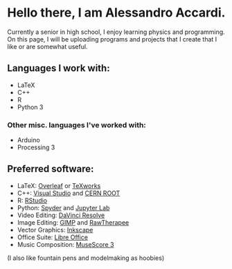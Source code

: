 # Hello there, I am Alessandro Accardi.
Currently a senior in high school, I enjoy learning physics and programming. On this page, I will be uploading programs and projects that I create that I like or are somewhat useful.

## Languages I work with:
- LaTeX
- C++
- R
- Python 3
### Other misc. languages I've worked with:
- Arduino
- Processing 3

## Preferred software:
- LaTeX: [Overleaf](https://www.overleaf.com/learn) or [TeXworks](https://tug.org/texworks/)
- C++: [Visual Studio](https://visualstudio.microsoft.com/)  and [CERN ROOT](https://root.cern/)
- R: [RStudio](https://posit.co/download/rstudio-desktop/)
- Python: [Spyder](spyder-ide.org) and [Jupyter Lab](https://blog.jupyter.org/jupyterlab-is-ready-for-users-5a6f039b8906)
- Video Editing: [DaVinci Resolve](https://www.blackmagicdesign.com/products/davinciresolve)
- Image Editing: [GIMP](https://www.gimp.org/) and [RawTherapee](https://www.rawtherapee.com/)
- Vector Graphics: [Inkscape](https://inkscape.org/)
- Office Suite: [Libre Office](https://www.libreoffice.org/)
- Music Composition: [MuseScore 3](https://musescore.org/en/3.0)

(I also like fountain pens and modelmaking as hoobies)
